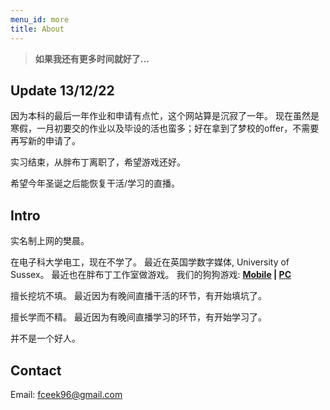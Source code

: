 ```yaml
---
menu_id: more
title: About
---
```


> **如果我还有更多时间就好了...**

## Update 13/12/22

因为本科的最后一年作业和申请有点忙，这个网站算是沉寂了一年。
现在虽然是寒假，一月初要交的作业以及毕设的活也蛮多；好在拿到了梦校的offer，不需要再写新的申请了。

实习结束，从胖布丁离职了，希望游戏还好。

希望今年圣诞之后能恢复干活/学习的直播。

## Intro

实名制上网的樊晨。

在电子科大学电工，现在不学了。
最近在英国学数字媒体, University of Sussex。
最近也在胖布丁工作室做游戏。 我们的狗狗游戏: **[Mobile](https://www.taptap.com/app/215417) | [PC](https://www.wegame.com.cn/store/2008080/)**

擅长挖坑不填。
最近因为有晚间直播干活的环节，有开始填坑了。

擅长学而不精。
最近因为有晚间直播学习的环节，有开始学习了。

并不是一个好人。

## Contact

Email: fceek96@gmail.com